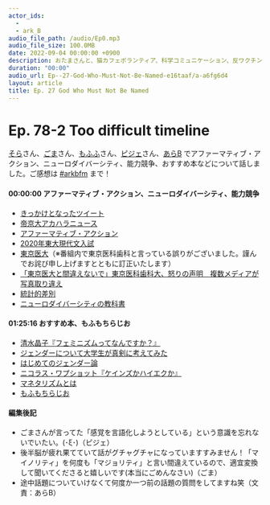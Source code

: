 ```yaml
---
actor_ids:
  - 
  - ark_B
audio_file_path: /audio/Ep0.mp3
audio_file_size: 100.0MB
date: 2022-09-04 00:00:00 +0900
description: おたまさんと、猫カフェボランティア、科学コミュニケーション、反ワクチン監視、ドラえもん、絶滅動物は蘇らせるべきか、ミッドサマー、保護猫のススメなどについて話しました。
duration: "00:00"
audio_url: Ep--27-God-Who-Must-Not-Be-Named-e16taaf/a-a6fg6d4
layout: article
title: Ep. 27 God Who Must Not Be Named
---
```


# Ep. 78-2 Too difficult timeline

[](https://twitter.com/kurptoon)

[そら](https://twitter.com/kurptoon)さん、[ごま](https://twitter.com/SesameElegy)さん、[もふふ](https://twitter.com/mof_mmm)さん、[ピジェ](https://twitter.com/xiPJ)さん、[あらB](https://twitter.com/ark_B) でアファーマティブ・アクション、ニューロダイバーシティ、能力競争、おすすめ本などについて話しました。ご感想は [#arkbfm](https://bit.ly/3U8PSEH) まで！

#### 00:00:00 アファーマティブ・アクション、ニューロダイバーシティ、能力競争

* [きっかけとなったツイート](https://bit.ly/3hQa1lh)
* [帝京大アカハラニュース](https://bit.ly/3WI6R1N)
* [アファーマティブ・アクション](https://bit.ly/3I3iOLt)
* [2020年東大現代文入試](https://bit.ly/3veNfGS)
* [東京医大](https://bit.ly/3jtzEJl)（※番組内で東京医科歯科と言っている誤りがございました。謹んでお詫び申し上げますとともに訂正いたします）
* [「東京医大と間違えないで」東京医科歯科大、怒りの声明　複数メディアが写真取り違え](https://bit.ly/3jtxuJy)
* [統計的差別](https://bit.ly/3FUENS3)
* [ニューロダイバーシティの教科書](https://amzn.to/3YS9Eas)

#### 01:25:16 おすすめ本、もふもちらじお

* [清水晶子『フェミニズムってなんですか？』](https://amzn.to/3WEb1rm)
* [ジェンダーについて大学生が真剣に考えてみた](https://amzn.to/3YQ5cZV)
* [はじめてのジェンダー論](https://amzn.to/3FY4PnH)
* [ニコラス・ワプショット『ケインズかハイエクか』](https://amzn.to/3X1vXcn)
* [マネタリズムとは](https://bit.ly/3Wsfn5h)
* [もふもちらじお](https://www.youtube.com/channel/UCcmQnC32-XLb2jzufgwPIAg)

#### 編集後記

* ごまさんが言ってた「感覚を言語化しようとしている」という意識を忘れないでいたい。(･ξ･)（ピジェ）
* 後半脳が疲れ果てていて話がグチャグチャになっていますすみません！「マイノリティ」を何度も「マジョリティ」と言い間違えているので、適宜変換して聞いてくださると嬉しいです(本当にごめんなさい)（ごま）
* 途中話題についていけなくて何度か一つ前の話題の質問をしてますね笑（文責：あらB）